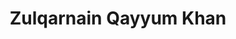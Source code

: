 ---
layout: page
title: Zulqarnain Qayyum Khan
order: 2022-06
grad_date: 'July 2022'
lastname: Khan
description: PhD Graduate
importance: 1
category: work
current: false 
position: Graduate
current_pos: Research Scientist at Institute for Experiential AI
Thesis: Interpretable Machine Learning for Affective Psychophysiology and Neuroscience
---